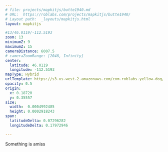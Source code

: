 ```yaml
---
# file: projects/mapkitjs/butte1940.md
# URL:  https://roblabs.com/projects/mapkitjs/butte1940/
# Layout path:  _layouts/mapkitjs.html
layout: mapkitjs

#13/46.0119/-112.5193
zoom: 13
minimumZ: 9
maximumZ: 15
cameraDistance: 6007.5
# cameraZoomRange: [2048, Infinity]
center:
  latitude: 46.0119
  longitude: -112.5193
mapType: Hybrid
urlTemplate: https://s3.us-west-2.amazonaws.com/com.roblabs.yellow-dog/maptiler/butte-1940/{z}/{x}/{y}.png
opacity: 0.5
origin: 
  x: 0.18720
  y: 0.35557
size:
  width:  0.0004992485
  height: 0.0002918243
span:
  latitudeDelta: 0.07296282
  longitudeDelta: 0.17972946

---
```


Something is amiss
